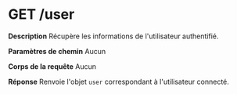 # GET /user

**Description**
Récupère les informations de l'utilisateur authentifié.

**Paramètres de chemin**
Aucun

**Corps de la requête**
Aucun

**Réponse**
Renvoie l'objet `user` correspondant à l'utilisateur connecté.
